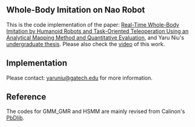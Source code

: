 ## Whole-Body Imitation on Nao Robot
This is the code implementation of the paper: [Real-Time Whole-Body Imitation by Humanoid Robots and Task-Oriented Teleoperation Using an Analytical Mapping Method and Quantitative Evaluation](https://www.mdpi.com/2076-3417/8/10/2005), and Yaru Niu's [undergraduate thesis](https://chrisyrniu.github.io/files/undergrad_thesis_yaru.pdf). Please also check the [video](https://youtu.be/JGUXmCp5LmA) of this work.
 

## Implementation
Please contact: yaruniu@gatech.edu for more information.

## Reference
The codes for GMM_GMR and HSMM are mainly revised from Calinon's [PbDlib](http://calinon.ch/codes.htm).

 
